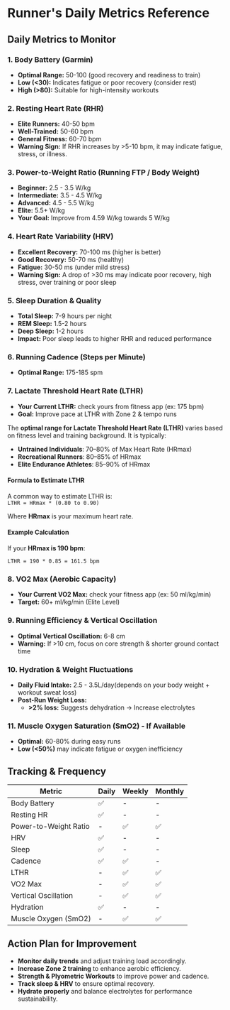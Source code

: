 # **Runner's Daily Metrics Reference**

## **Daily Metrics to Monitor**

### **1. Body Battery (Garmin)**
- **Optimal Range:** 50-100 (good recovery and readiness to train)
- **Low (<30):** Indicates fatigue or poor recovery (consider rest)
- **High (>80):** Suitable for high-intensity workouts

### **2. Resting Heart Rate (RHR)**
- **Elite Runners:** 40-50 bpm
- **Well-Trained:** 50-60 bpm
- **General Fitness:** 60-70 bpm
- **Warning Sign:** If RHR increases by >5-10 bpm, it may indicate fatigue, stress, or illness.

### **3. Power-to-Weight Ratio (Running FTP / Body Weight)**
- **Beginner:** 2.5 - 3.5 W/kg
- **Intermediate:** 3.5 - 4.5 W/kg
- **Advanced:** 4.5 - 5.5 W/kg
- **Elite:** 5.5+ W/kg
- **Your Goal:** Improve from 4.59 W/kg towards 5 W/kg

### **4. Heart Rate Variability (HRV)**
- **Excellent Recovery:** 70-100 ms (higher is better)
- **Good Recovery:** 50-70 ms (healthy)
- **Fatigue:** 30-50 ms (under mild stress)
- **Warning Sign:** A drop of >30 ms may indicate poor recovery, high stress, over training or poor sleep

### **5. Sleep Duration & Quality**
- **Total Sleep:** 7-9 hours per night
- **REM Sleep:** 1.5-2 hours
- **Deep Sleep:** 1-2 hours
- **Impact:** Poor sleep leads to higher RHR and reduced performance

### **6. Running Cadence (Steps per Minute)**
- **Optimal Range:** 175-185 spm

### **7. Lactate Threshold Heart Rate (LTHR)**
- **Your Current LTHR:** check yours from fitness app (ex: 175 bpm)
- **Goal:** Improve pace at LTHR with Zone 2 & tempo runs

The **optimal range for Lactate Threshold Heart Rate (LTHR)** varies based on fitness level and training background. It is typically:  

  - **Untrained Individuals**: 70–80% of Max Heart Rate (HRmax)  
  - **Recreational Runners**: 80–85% of HRmax  
  - **Elite Endurance Athletes**: 85–90% of HRmax  

#### **Formula to Estimate LTHR**  
A common way to estimate LTHR is:  
`LTHR = HRmax * (0.80 to 0.90)`

Where **HRmax** is your maximum heart rate.

#### **Example Calculation**
If your **HRmax is 190 bpm**:

`LTHR = 190 * 0.85 = 161.5 bpm`

### **8. VO2 Max (Aerobic Capacity)**
- **Your Current VO2 Max:** check your fitness app (ex: 50 ml/kg/min)
- **Target:** 60+ ml/kg/min (Elite Level)

### **9. Running Efficiency & Vertical Oscillation**
- **Optimal Vertical Oscillation:** 6-8 cm
- **Warning:** If >10 cm, focus on core strength & shorter ground contact time

### **10. Hydration & Weight Fluctuations**
- **Daily Fluid Intake:** 2.5 - 3.5L/day(depends on your body weight + workout sweat loss)
- **Post-Run Weight Loss:**
  - **>2% loss:** Suggests dehydration → Increase electrolytes

### **11. Muscle Oxygen Saturation (SmO2) - If Available**
- **Optimal:** 60-80% during easy runs
- **Low (<50%)** may indicate fatigue or oxygen inefficiency

## **Tracking & Frequency**

| **Metric** | **Daily** | **Weekly** | **Monthly** |
|------------|----------|------------|------------|
| Body Battery | ✅ | - | - |
| Resting HR | ✅ | - | - |
| Power-to-Weight Ratio | - | ✅ | ✅ |
| HRV | ✅ | - | - |
| Sleep | ✅ | - | - |
| Cadence | ✅ | ✅ | - |
| LTHR | - | ✅ | ✅ |
| VO2 Max | - | ✅ | ✅ |
| Vertical Oscillation | - | ✅ | ✅ |
| Hydration | ✅ | - | - |
| Muscle Oxygen (SmO2) | - | ✅ | ✅ |

## **Action Plan for Improvement**
- **Monitor daily trends** and adjust training load accordingly.
- **Increase Zone 2 training** to enhance aerobic efficiency.
- **Strength & Plyometric Workouts** to improve power and cadence.
- **Track sleep & HRV** to ensure optimal recovery.
- **Hydrate properly** and balance electrolytes for performance sustainability.
